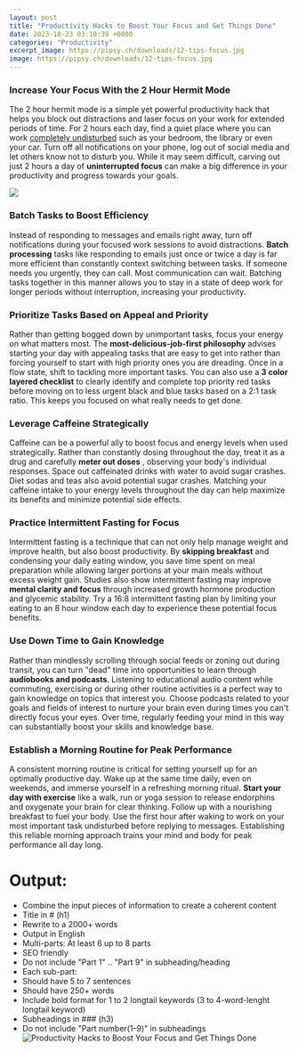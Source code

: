 ```yaml
---
layout: post
title: "Productivity Hacks to Boost Your Focus and Get Things Done"
date: 2023-10-23 03:10:39 +0000
categories: "Productivity"
excerpt_image: https://pipsy.ch/downloads/12-tips-focus.jpg
image: https://pipsy.ch/downloads/12-tips-focus.jpg
---
```


### Increase Your Focus With the 2 Hour Hermit Mode
The 2 hour hermit mode is a simple yet powerful productivity hack that helps you block out distractions and laser focus on your work for extended periods of time. For 2 hours each day, find a quiet place where you can work [completely undisturbed](https://store.fi.io.vn/chihuahua-dad5478-t-shirt) such as your bedroom, the library or even your car. Turn off all notifications on your phone, log out of social media and let others know not to disturb you. While it may seem difficult, carving out just 2 hours a day of **uninterrupted focus** can make a big difference in your productivity and progress towards your goals.

![](https://bitrebels.com/wp-content/uploads/2013/01/how-to-focus-hacks-infographic.jpg)
### Batch Tasks to Boost Efficiency 
Instead of responding to messages and emails right away, turn off notifications during your focused work sessions to avoid distractions. **Batch processing** tasks like responding to emails just once or twice a day is far more efficient than constantly context switching between tasks. If someone needs you urgently, they can call. Most communication can wait. Batching tasks together in this manner allows you to stay in a state of deep work for longer periods without interruption, increasing your productivity.
### Prioritize Tasks Based on Appeal and Priority
Rather than getting bogged down by unimportant tasks, focus your energy on what matters most. The **most-delicious-job-first philosophy** advises starting your day with appealing tasks that are easy to get into rather than forcing yourself to start with high priority ones you are dreading. Once in a flow state, shift to tackling more important tasks. You can also use a **3 color layered checklist** to clearly identify and complete top priority red tasks before moving on to less urgent black and blue tasks based on a 2:1 task ratio. This keeps you focused on what really needs to get done.
### Leverage Caffeine Strategically 
Caffeine can be a powerful ally to boost focus and energy levels when used strategically. Rather than constantly dosing throughout the day, treat it as a drug and carefully **meter out doses** , observing your body's individual responses. Space out caffeinated drinks with water to avoid sugar crashes. Diet sodas and teas also avoid potential sugar crashes. Matching your caffeine intake to your energy levels throughout the day can help maximize its benefits and minimize potential side effects. 
### Practice Intermittent Fasting for Focus
Intermittent fasting is a technique that can not only help manage weight and improve health, but also boost productivity. By **skipping breakfast** and condensing your daily eating window, you save time spent on meal preparation while allowing larger portions at your main meals without excess weight gain. Studies also show intermittent fasting may improve **mental clarity and focus** through increased growth hormone production and glycemic stability. Try a 16:8 intermittent fasting plan by limiting your eating to an 8 hour window each day to experience these potential focus benefits.
### Use Down Time to Gain Knowledge
Rather than mindlessly scrolling through social feeds or zoning out during transit, you can turn "dead" time into opportunities to learn through **audiobooks and podcasts**. Listening to educational audio content while commuting, exercising or during other routine activities is a perfect way to gain knowledge on topics that interest you. Choose podcasts related to your goals and fields of interest to nurture your brain even during times you can't directly focus your eyes. Over time, regularly feeding your mind in this way can substantially boost your skills and knowledge base.
### Establish a Morning Routine for Peak Performance 
A consistent morning routine is critical for setting yourself up for an optimally productive day. Wake up at the same time daily, even on weekends, and immerse yourself in a refreshing morning ritual. **Start your day with exercise** like a walk, run or yoga session to release endorphins and oxygenate your brain for clear thinking. Follow up with a nourishing breakfast to fuel your body. Use the first hour after waking to work on your most important task undisturbed before replying to messages. Establishing this reliable morning approach trains your mind and body for peak performance all day long.
# Output:
- Combine the input pieces of information to create a coherent content
- Title in # (h1)
- Rewrite to a 2000+ words
- Output in English
- Multi-parts: At least 6 up to 8 parts 
- SEO friendly
- Do not include "Part 1" .. "Part 9" in subheading/heading
- Each sub-part:
- Should have 5 to 7 sentences
- Should have 250+ words   
- Include bold format for 1 to 2 longtail keywords (3 to 4-word-lenght longtail keyword)
- Subheadings in ### (h3)
- Do not include "Part number(1-9)" in subheadings
![Productivity Hacks to Boost Your Focus and Get Things Done](https://pipsy.ch/downloads/12-tips-focus.jpg)